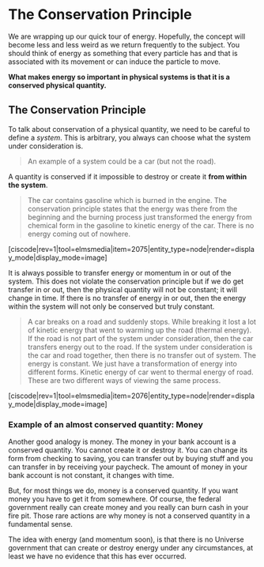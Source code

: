 # The Conservation Principle

We are wrapping up our quick tour of energy. Hopefully, the concept will become less and less weird as we return frequently to the subject. You should think of energy as something that every particle has and that is associated with its movement or can induce the particle to move.

**What makes energy so important in physical systems is that it is a conserved physical quantity.**

## The Conservation Principle

To talk about conservation of a physical quantity, we need to be careful to define a _system_. This is arbitrary, you always can choose what the system under consideration is.

> An example of a system could be a car \(but not the road\).

A quantity is conserved if it impossible to destroy or create it **from within the system**.

> The car contains gasoline which is burned in the engine. The conservation principle states that the energy was there from the beginning and the burning process just transformed the energy from chemical form in the gasoline to kinetic energy of the car. There is no energy coming out of nowhere.

\[ciscode\|rev=1\|tool=elmsmedia\|item=2075\|entity\_type=node\|render=display\_mode\|display\_mode=image\]

It is always possible to transfer energy or momentum in or out of the system. This does not violate the conservation principle but if we do get transfer in or out, then the physical quantity will not be constant; it will change in time. If there is no transfer of energy in or out, then the energy within the system will not only be conserved but truly constant.

> A car breaks on a road and suddenly stops. While breaking it lost a lot of kinetic energy that went to warming up the road \(thermal energy\). If the road is not part of the system under consideration, then the car transfers energy out to the road. If the system under consideration is the car and road together, then there is no transfer out of system. The energy is constant. We just have a transformation of energy into different forms. Kinetic energy of car went to thermal energy of road. These are two different ways of viewing the same process.

\[ciscode\|rev=1\|tool=elmsmedia\|item=2076\|entity\_type=node\|render=display\_mode\|display\_mode=image\]

### Example of an almost conserved quantity: Money

Another good analogy is money. The money in your bank account is a conserved quantity. You cannot create it or destroy it. You can change its form from checking to saving, you can transfer out by buying stuff and you can transfer in by receiving your paycheck. The amount of money in your bank account is not constant, it changes with time.

But, for most things we do, money is a conserved quantity. If you want money you have to get it from somewhere. Of course, the federal government really can create money and you really can burn cash in your fire pit. Those rare actions are why money is not a conserved quantity in a fundamental sense.

The idea with energy \(and momentum soon\), is that there is no Universe government that can create or destroy energy under any circumstances, at least we have no evidence that this has ever occurred.

